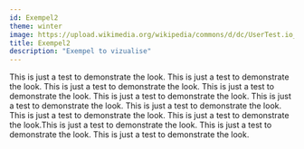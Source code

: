 ```yaml
---
id: Exempel2
theme: winter
image: https://upload.wikimedia.org/wikipedia/commons/d/dc/UserTest.io_Logo.jpg
title: Exempel2
description: "Exempel to vizualise"
---
```


This is just a test to demonstrate the look. This is just a test to demonstrate the look. This is just a test to demonstrate the look. This is just a test to demonstrate the look. This is just a test to demonstrate the look. This is just a test to demonstrate the look. This is just a test to demonstrate the look. This is just a test to demonstrate the look. This is just a test to demonstrate the look.This is just a test to demonstrate the look. This is just a test to demonstrate the look. This is just a test to demonstrate the look.
